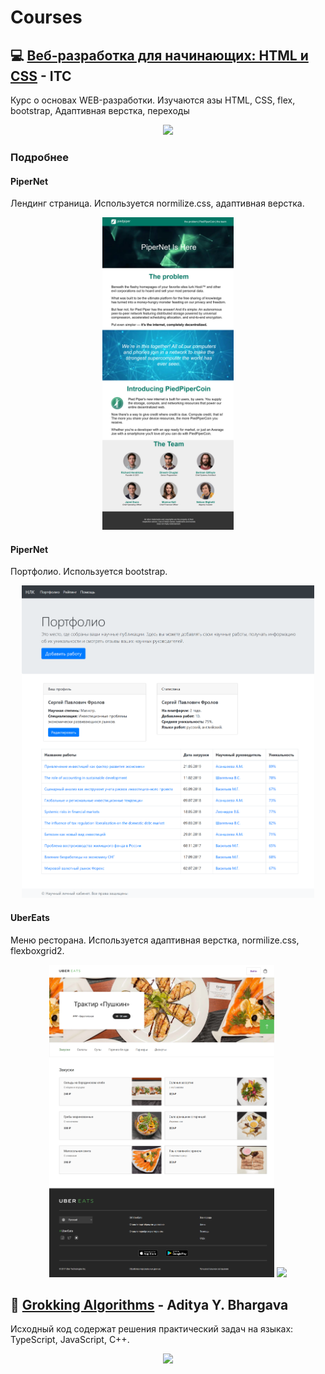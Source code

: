 # Courses

## 💻 [Веб-разработка для начинающих: HTML и CSS](https://stepik.org/course/38218/promo) - ITC
Курс о основах WEB-разработки. Изучаются азы HTML, CSS, flex, bootstrap, Адаптивная верстка, переходы
<p align="center">
    <img src="https://cdn.stepik.net/media/cache/images/courses/38218/cover_S6lejZQ/dae8f6081745ac5e843df1a60f670209.png" height="300px">
</p>

### Подробнее
#### PiperNet
Лендинг страница. Используется normilize.css, адаптивная верстка.
<p align="center">
    <img src="assets/img1.png" height="500px">
</p>

#### PiperNet
Портфолио. Используется bootstrap.
<p align="center">
    <img src="assets/img2.png" height="500px">
</p>

#### UberEats
Меню ресторана. Используется адаптивная верстка, normilize.css, flexboxgrid2.
<p align="center">
    <img src="assets/img3.png" height="500px">
    <img src="assets/img4.png" height="500px">
</p>

## 📕 [Grokking Algorithms](https://www.manning.com/books/grokking-algorithms) - Aditya Y. Bhargava
Исходный код содержат решения практический задач на языках: TypeScript, JavaScript, C++.

<p align="center">
    <img src="https://images.manning.com/360/480/resize/book/3/0b325da-eb26-4e50-8a2a-46042c647083/Bhargava-Algorithms_hires.png" height="300px">
</p>
